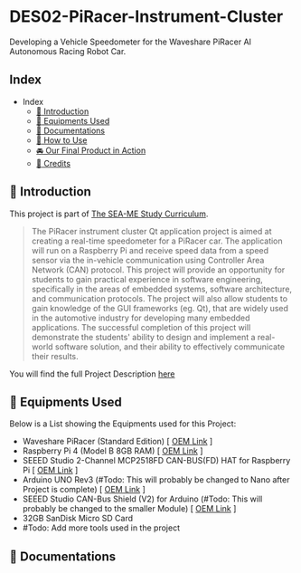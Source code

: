 # DES02-PiRacer-Instrument-Cluster
Developing a Vehicle Speedometer for the Waveshare PiRacer AI Autonomous Racing Robot Car.

## Index
- Index
  - [:loudspeaker:  Introduction](#loudspeaker--introduction)
  - [:wrench:  Equipments Used](#wrench--equipments-used)
  - [:memo:  Documentations](#memo--documentations)
  - [:pushpin:  How to Use](#microphone--introduction)
  - [:oncoming_automobile:  Our Final Product in Action](#microphone--introduction)
  - [:purple_heart:  Credits](#microphone--introduction)

## :loudspeaker:  Introduction
This project is part of [The SEA-ME Study Curriculum](https://github.com/SEA-ME).
> The PiRacer instrument cluster Qt application project is aimed at creating a real-time speedometer for a PiRacer car. The application will run on a Raspberry Pi and receive speed data from a speed sensor via the in-vehicle communication using Controller Area Network (CAN) protocol. This project will provide an opportunity for students to gain practical experience in software engineering, specifically in the areas of embedded systems, software architecture, and communication protocols. The project will also allow students to gain knowledge of the GUI frameworks (eg. Qt), that are widely used in the automotive industry for developing many embedded applications. The successful completion of this project will demonstrate the students' ability to design and implement a real-world software solution, and their ability to effectively communicate their results.

You will find the full Project Description [here](https://github.com/SEA-ME/DES_Instrument-Cluster)


## :wrench:  Equipments Used
Below is a List showing the Equipments used for this Project:

- Waveshare PiRacer (Standard Edition) [ [OEM Link](https://www.waveshare.com/piracer-ai-kit.htm) ]
- Raspberry Pi 4 (Model B 8GB RAM) [ [OEM Link](https://www.raspberrypi.com/products/raspberry-pi-4-model-b/) ]
- SEEED Studio 2-Channel MCP2518FD CAN-BUS(FD) HAT for Raspberry Pi [ [OEM Link](https://www.seeedstudio.com/CAN-BUS-FD-HAT-for-Raspberry-Pi-p-4742.html) ]
- Arduino UNO Rev3 (#Todo: This will probably be changed to Nano after Project is complete) [ [OEM Link](https://store.arduino.cc/products/arduino-uno-rev3) ]
- SEEED Studio CAN-Bus Shield (V2) for Arduino (#Todo: This will probably be changed to the smaller Module) [ [OEM Link](https://www.seeedstudio.com/CAN-BUS-Shield-V2.html) ]
- 32GB SanDisk Micro SD Card
- #Todo: Add more tools used in the project


## :memo:  Documentations




